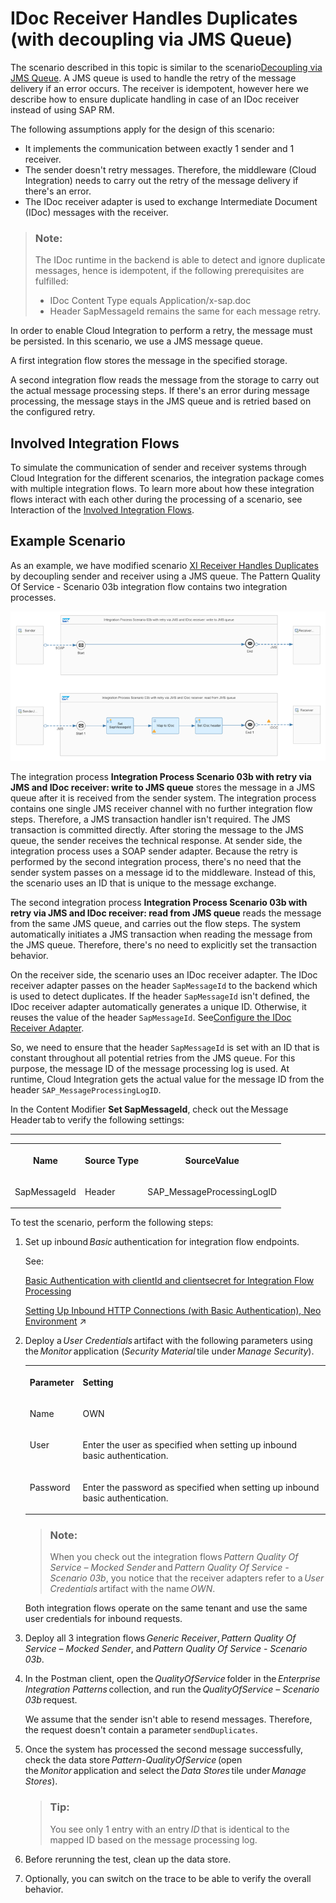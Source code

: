 <!-- loio776b64099da84c5697a84c1b6ce7be03 -->

# IDoc Receiver Handles Duplicates \(with decoupling via JMS Queue\)

The scenario described in this topic is similar to the scenario[Decoupling via JMS Queue](decoupling-via-jms-queue-ecbde19.md). A JMS queue is used to handle the retry of the message delivery if an error occurs. The receiver is idempotent, however here we describe how to ensure duplicate handling in case of an IDoc receiver instead of using SAP RM.

The following assumptions apply for the design of this scenario:

-   It implements the communication between exactly 1 sender and 1 receiver.
-   The sender doesn't retry messages. Therefore, the middleware \(Cloud Integration\) needs to carry out the retry of the message delivery if there's an error.
-   The IDoc receiver adapter is used to exchange Intermediate Document \(IDoc\) messages with the receiver.

> ### Note:  
> The IDoc runtime in the backend is able to detect and ignore duplicate messages, hence is idempotent, if the following prerequisites are fulfilled:
> 
> -   IDoc Content Type equals Application/x-sap.doc
> -   Header SapMessageId remains the same for each message retry.

In order to enable Cloud Integration to perform a retry, the message must be persisted. In this scenario, we use a JMS message queue.

A first integration flow stores the message in the specified storage.

A second integration flow reads the message from the storage to carry out the actual message processing steps. If there's an error during message processing, the message stays in the JMS queue and is retried based on the configured retry.



## Involved Integration Flows

To simulate the communication of sender and receiver systems through Cloud Integration for the different scenarios, the integration package comes with multiple integration flows. To learn more about how these integration flows interact with each other during the processing of a scenario, see Interaction of the [Involved Integration Flows](https://help.sap.com/docs/cloud-integration/sap-cloud-integration/interaction-of-involved-integration-flows).



<a name="loio776b64099da84c5697a84c1b6ce7be03__section_bqh_5nj_gyb"/>

## Example Scenario

As an example, we have modified scenario [XI Receiver Handles Duplicates](xi-receiver-handles-duplicates-fcf026b.md) by decoupling sender and receiver using a JMS queue. The Pattern Quality Of Service - Scenario 03b integration flow contains two integration processes.

![](images/PatternQualityOfService_Scenario03b_dacf2cc.png)

The integration process **Integration Process Scenario 03b with retry via JMS and IDoc receiver: write to JMS queue** stores the message in a JMS queue after it is received from the sender system. The integration process contains one single JMS receiver channel with no further integration flow steps. Therefore, a JMS transaction handler isn't required. The JMS transaction is committed directly. After storing the message to the JMS queue, the sender receives the technical response. At sender side, the integration process uses a SOAP sender adapter. Because the retry is performed by the second integration process, there's no need that the sender system passes on a message id to the middleware. Instead of this, the scenario uses an ID that is unique to the message exchange.

The second integration process **Integration Process Scenario 03b with retry via JMS and IDoc receiver: read from JMS queue** reads the message from the same JMS queue, and carries out the flow steps. The system automatically initiates a JMS transaction when reading the message from the JMS queue. Therefore, there's no need to explicitly set the transaction behavior.

On the receiver side, the scenario uses an IDoc receiver adapter. The IDoc receiver adapter passes on the header `SapMessageId` to the backend which is used to detect duplicates. If the header `SapMessageId` isn't defined, the IDoc receiver adapter automatically generates a unique ID. Otherwise, it reuses the value of the header `SapMessageId`. See[Configure the IDoc Receiver Adapter](https://help.sap.com/docs/cloud-integration/sap-cloud-integration/configure-idoc-receiver-adapter).

So, we need to ensure that the header `SapMessageId` is set with an ID that is constant throughout all potential retries from the JMS queue. For this purpose, the message ID of the message processing log is used. At runtime, Cloud Integration gets the actual value for the message ID from the header `SAP_MessageProcessingLogID`.

In the Content Modifier **Set SapMessageId**, check out the Message Header tab to verify the following settings:

****


<table>
<tr>
<th valign="top">

Name

</th>
<th valign="top">

Source Type

</th>
<th valign="top">

SourceValue

</th>
</tr>
<tr>
<td valign="top">

SapMessageId

</td>
<td valign="top">

Header

</td>
<td valign="top">

SAP\_MessageProcessingLogID

</td>
</tr>
</table>

To test the scenario, perform the following steps:

1.  Set up inbound *Basic* authentication for integration flow endpoints.

    See:

    [Basic Authentication with clientId and clientsecret for Integration Flow Processing](../40-RemoteSystems/basic-authentication-with-clientid-and-clientsecret-for-integration-flow-processing-647eeb3.md)

    [Setting Up Inbound HTTP Connections (with Basic Authentication), Neo Environment](https://help.sap.com/viewer/368c481cd6954bdfa5d0435479fd4eaf/Cloud/en-US/391c45cfcd0f4435952ab085283b7f7d.html "") :arrow_upper_right: 

2.  Deploy a *User Credentials* artifact with the following parameters using the *Monitor* application \(*Security Material* tile under *Manage Security*\).


    <table>
    <tr>
    <th valign="top">

    Parameter
    
    </th>
    <th valign="top">

    Setting
    
    </th>
    </tr>
    <tr>
    <td valign="top">
    
    Name
    
    </td>
    <td valign="top">
    
    OWN
    
    </td>
    </tr>
    <tr>
    <td valign="top">
    
    User
    
    </td>
    <td valign="top">
    
    Enter the user as specified when setting up inbound basic authentication.
    
    </td>
    </tr>
    <tr>
    <td valign="top">
    
    Password
    
    </td>
    <td valign="top">
    
    Enter the password as specified when setting up inbound basic authentication.
    
    </td>
    </tr>
    </table>
    
    > ### Note:  
    > When you check out the integration flows *Pattern Quality Of Service – Mocked Sender* and *Pattern Quality Of Service - Scenario 03b*, you notice that the receiver adapters refer to a *User Credentials* artifact with the name *OWN*.

    Both integration flows operate on the same tenant and use the same user credentials for inbound requests.

3.  Deploy all 3 integration flows *Generic Receiver*, *Pattern Quality Of Service – Mocked Sender*, and *Pattern Quality Of Service - Scenario 03b*.
4.  In the Postman client, open the *QualityOfService* folder in the *Enterprise Integration Patterns* collection, and run the *QualityOfService – Scenario 03b* request.

    We assume that the sender isn't able to resend messages. Therefore, the request doesn't contain a parameter `sendDuplicates`.

5.  Once the system has processed the second message successfully, check the data store *Pattern-QualityOfService* \(open the *Monitor* application and select the *Data Stores* tile under *Manage Stores*\).

    > ### Tip:  
    > You see only 1 entry with an entry *ID* that is identical to the mapped ID based on the message processing log.

6.  Before rerunning the test, clean up the data store.

7.  Optionally, you can switch on the trace to be able to verify the overall behavior.

